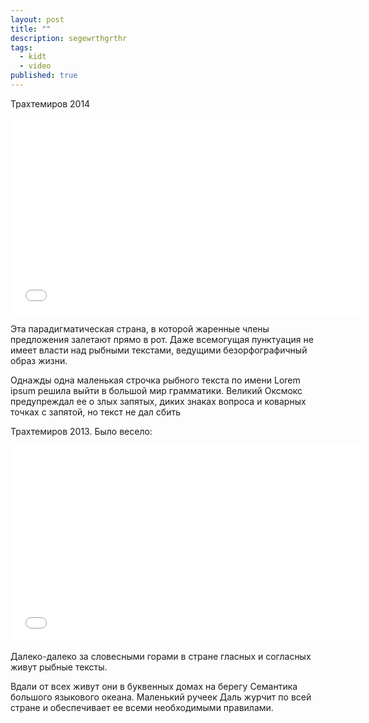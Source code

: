 ```yaml
---
layout: post
title: ""
description: segewrthgrthr
tags: 
  - kidt
  - video
published: true
---
```


Трахтемиров 2014

<iframe width="560" height="315" src="//www.youtube.com/embed/DLd4nseRihg" frameborder="0"> </iframe>

Эта парадигматическая страна, в которой жаренные члены предложения залетают прямо в рот. Даже всемогущая пунктуация не имеет власти над рыбными текстами, ведущими безорфографичный образ жизни.

Однажды одна маленькая строчка рыбного текста по имени Lorem ipsum решила выйти в большой мир грамматики. Великий Оксмокс предупреждал ее о злых запятых, диких знаках вопроса и коварных точках с запятой, но текст не дал сбить
<!-- more -->
Трахтемиров 2013. Было весело:

<iframe width="560" height="315" src="//www.youtube.com/embed/fL63pNYXEt8" frameborder="0"> </iframe>

Далеко-далеко за словесными горами в стране гласных и согласных живут рыбные тексты.

Вдали от всех живут они в буквенных домах на берегу Семантика большого языкового океана. Маленький ручеек Даль журчит по всей стране и обеспечивает ее всеми необходимыми правилами.